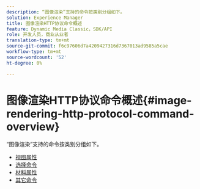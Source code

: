 ```yaml
---
description: “图像渲染”支持的命令按类别分组如下。
solution: Experience Manager
title: 图像渲染HTTP协议命令概述
feature: Dynamic Media Classic，SDK/API
role: 开发人员，商业从业者
translation-type: tm+mt
source-git-commit: f6c97606d7a4209427316d7367013ad9585a5cae
workflow-type: tm+mt
source-wordcount: '52'
ht-degree: 0%

---
```



# 图像渲染HTTP协议命令概述{#image-rendering-http-protocol-command-overview}

“图像渲染”支持的命令按类别分组如下。

* [视图属性](r-ir-view-attributes.md)
* [选择命令](r-ir-selection-commands.md)
* [材料属性](r-ir-material-attributes.md)
* [其它命令](r-ir-miscellaneous-commands.md)
